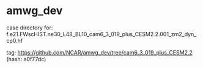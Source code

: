 # amwg_dev

case directory for: f.e21.FWscHIST.ne30_L48_BL10_cam6_3_019_plus_CESM2.2.001_zm2_dyn_cp0.hf

tag: https://github.com/NCAR/amwg_dev/tree/cam6_3_019_plus_CESM2.2 (hash: a0f77dc)

